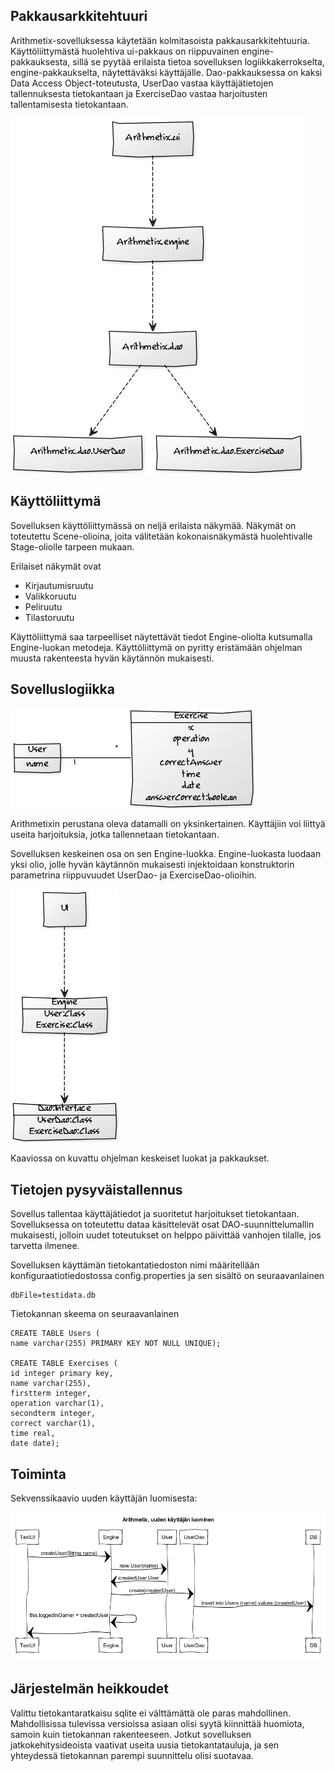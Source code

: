## Pakkausarkkitehtuuri

Arithmetix-sovelluksessa käytetään kolmitasoista pakkausarkkitehtuuria. Käyttöliittymästä huolehtiva ui-pakkaus on riippuvainen engine-pakkauksesta, sillä se pyytää erilaista tietoa sovelluksen logiikkakerrokselta, engine-pakkaukselta, näytettäväksi käyttäjälle. Dao-pakkauksessa on kaksi Data Access Object-toteutusta, UserDao vastaa käyttäjätietojen tallennuksesta tietokantaan ja ExerciseDao vastaa harjoitusten tallentamisesta tietokantaan.

![Projektin pakkauskaavio](https://github.com/vlappala/ot-harjoitustyoSYKSY19/blob/master/dokumentointi/kuvat/Arithmetix_pakkausrakenne.jpg)

## Käyttöliittymä

Sovelluksen käyttöliittymässä on neljä erilaista näkymää. Näkymät on toteutettu Scene-olioina, joita välitetään kokonaisnäkymästä huolehtivalle Stage-oliolle tarpeen mukaan.

Erilaiset näkymät ovat

*  Kirjautumisruutu
*  Valikkoruutu
*  Peliruutu
*  Tilastoruutu

Käyttöliittymä saa tarpeelliset näytettävät tiedot Engine-oliolta kutsumalla Engine-luokan metodeja. Käyttöliittymä on pyritty eristämään ohjelman muusta rakenteesta hyvän käytännön mukaisesti.

## Sovelluslogiikka

![datamalli](https://github.com/vlappala/ot-harjoitustyoSYKSY19/blob/master/dokumentointi/kuvat/Arithmetix_datamalli.jpg)

Arithmetixin perustana oleva datamalli on yksinkertainen. Käyttäjiin voi liittyä useita harjoituksia, jotka tallennetaan tietokantaan.

Sovelluksen keskeinen osa on sen Engine-luokka. Engine-luokasta luodaan yksi olio, jolle hyvän käytännön mukaisesti injektoidaan konstruktorin parametrina riippuvuudet UserDao- ja ExerciseDao-olioihin. 

![Luokka_pakkauskaavio](https://github.com/vlappala/ot-harjoitustyoSYKSY19/blob/master/dokumentointi/kuvat/Arithmetix_luokka_pakkauskaavio.jpg)

Kaaviossa on kuvattu ohjelman keskeiset luokat ja pakkaukset.

## Tietojen pysyväistallennus

Sovellus tallentaa käyttäjätiedot ja suoritetut harjoitukset tietokantaan. Sovelluksessa on toteutettu dataa käsittelevät osat DAO-suunnittelumallin mukaisesti, jolloin uudet toteutukset on helppo päivittää vanhojen tilalle, jos tarvetta ilmenee.

Sovelluksen käyttämän tietokantatiedoston nimi määritellään konfiguraatiotiedostossa config.properties ja sen sisältö on seuraavanlainen

    dbFile=testidata.db
    
Tietokannan skeema on seuraavanlainen

    CREATE TABLE Users (
    name varchar(255) PRIMARY KEY NOT NULL UNIQUE);
    
    CREATE TABLE Exercises (
    id integer primary key,
    name varchar(255),
    firstterm integer,
    operation varchar(1),
    secondterm integer,
    correct varchar(1),
    time real,
    date date);
    
## Toiminta

Sekvenssikaavio uuden käyttäjän luomisesta:

![Sekvenssikaavio, uuden käyttäjän luominen](https://github.com/vlappala/ot-harjoitustyoSYKSY19/blob/master/dokumentointi/kuvat/Arithmetix%2C%20uuden%20k%C3%A4ytt%C3%A4j%C3%A4n%20luominen.png)

## Järjestelmän heikkoudet

Valittu tietokantaratkaisu sqlite ei välttämättä ole paras mahdollinen. Mahdollisissa tulevissa versioissa asiaan olisi syytä kiinnittää huomiota, samoin kuin tietokannan rakenteeseen. Jotkut sovelluksen jatkokehitysideoista vaativat useita uusia tietokantatauluja, ja sen yhteydessä tietokannan parempi suunnittelu olisi suotavaa.

